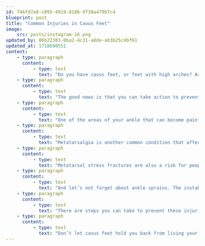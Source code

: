 ```yaml
---
id: 746fd7a8-c095-4919-8186-9f38a479b7c4
blueprint: post
title: "Common Injuries in Cavus Feet"
image:
    src: posts/instagram-16.png
updated_by: 06b22383-0ba2-4c31-a8de-ab3b25c4bf61
updated_at: 1718690551
content:
    - type: paragraph
      content:
          - type: text
            text: "Do you have cavus feet, or feet with high arches? Are those feet painful? This high arch, places excessive pressure on the heel and ball of your foot, especially the first and fifth metatarsal heads."
    - type: paragraph
      content:
          - type: text
            text: "The good news is that you can take action to prevent injury and manage your symptoms. But first, let’s talk about the common injuries with cavus feet."
    - type: paragraph
      content:
          - type: text
            text: "One of the areas of your ankle that can become painful is your achilles tendon, leading to achilles tendonitis. This is caused by the tightness of the Achilles tendon in people with cavus feet."
    - type: paragraph
      content:
          - type: text
            text: "Metatarsalgia is another common condition that affects people with cavus feet. It’s characterized by pain and swelling in the ball of the foot, especially when standing or walking. This can happen because people with high arches put excessive weight on their metatarsal heads."
    - type: paragraph
      content:
          - type: text
            text: "Metatarsal stress fractures are also a risk for people with cavus feet. Due to the extra stress placed on the metatarsals, you may experience pain and swelling in the affected area, which may worsen with activity."
    - type: paragraph
      content:
          - type: text
            text: "And let’s not forget about ankle sprains. The instability of the ankle in people with cavus feet can make you more prone to this painful injury. Symptoms include pain, swelling, and bruising around the ankle, as well as difficulty walking or bearing weight on the affected foot."
    - type: paragraph
      content:
          - type: text
            text: "There are steps you can take to prevent these injuries and manage your symptoms. Wearing supportive shoes, using orthotic inserts, and performing regular stretching and strengthening exercises can all help. And if you’re experiencing any of the symptoms described above, seek medical attention from a qualified healthcare provider."
    - type: paragraph
      content:
          - type: text
            text: "Don’t let cavus feet hold you back from living your life to the fullest. Take action today to prevent injury and manage your symptoms, and you’ll be back on your feet in no time."
---
```

